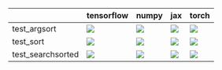 |                   | tensorflow                                                                                                                                                                             | numpy                                                                                                                                                                                  | jax                                                                                                                                                                                    | torch                                                                                                                                                                                  |
|:------------------|:---------------------------------------------------------------------------------------------------------------------------------------------------------------------------------------|:---------------------------------------------------------------------------------------------------------------------------------------------------------------------------------------|:---------------------------------------------------------------------------------------------------------------------------------------------------------------------------------------|:---------------------------------------------------------------------------------------------------------------------------------------------------------------------------------------|
| test_argsort      | <a href="https://github.com/unifyai/ivy/actions/runs/3904240340/jobs/6669755372" rel="noopener noreferrer" target="_blank"><img src=https://img.shields.io/badge/-success-success></a> | <a href="https://github.com/unifyai/ivy/actions/runs/3904240340/jobs/6669755372" rel="noopener noreferrer" target="_blank"><img src=https://img.shields.io/badge/-success-success></a> | <a href="https://github.com/unifyai/ivy/actions/runs/3904240340/jobs/6669755372" rel="noopener noreferrer" target="_blank"><img src=https://img.shields.io/badge/-success-success></a> | <a href="https://github.com/unifyai/ivy/actions/runs/3904240340/jobs/6669755372" rel="noopener noreferrer" target="_blank"><img src=https://img.shields.io/badge/-success-success></a> |
| test_sort         | <a href="https://github.com/unifyai/ivy/actions/runs/3904240340/jobs/6669755372" rel="noopener noreferrer" target="_blank"><img src=https://img.shields.io/badge/-success-success></a> | <a href="https://github.com/unifyai/ivy/actions/runs/3904240340/jobs/6669755372" rel="noopener noreferrer" target="_blank"><img src=https://img.shields.io/badge/-success-success></a> | <a href="https://github.com/unifyai/ivy/actions/runs/3904240340/jobs/6669755372" rel="noopener noreferrer" target="_blank"><img src=https://img.shields.io/badge/-success-success></a> | <a href="https://github.com/unifyai/ivy/actions/runs/3904240340/jobs/6669755372" rel="noopener noreferrer" target="_blank"><img src=https://img.shields.io/badge/-success-success></a> |
| test_searchsorted | <a href="https://github.com/unifyai/ivy/actions/runs/3904240340/jobs/6669755372" rel="noopener noreferrer" target="_blank"><img src=https://img.shields.io/badge/-success-success></a> | <a href="https://github.com/unifyai/ivy/actions/runs/3904240340/jobs/6669755372" rel="noopener noreferrer" target="_blank"><img src=https://img.shields.io/badge/-success-success></a> | <a href="https://github.com/unifyai/ivy/actions/runs/3904240340/jobs/6669755372" rel="noopener noreferrer" target="_blank"><img src=https://img.shields.io/badge/-success-success></a> | <a href="https://github.com/unifyai/ivy/actions/runs/3904240340/jobs/6669755372" rel="noopener noreferrer" target="_blank"><img src=https://img.shields.io/badge/-success-success></a> |